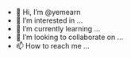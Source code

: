 - 👋 Hi, I’m @yemearn
- 👀 I’m interested in ...
- 🌱 I’m currently learning ...
- 💞️ I’m looking to collaborate on ...
- 📫 How to reach me ...

<!---
yemearn/yemearn is a ✨ special ✨ repository because its `README.md` (this file) appears on your GitHub profile.
You can click the Preview link to take a look at your changes.
--->
